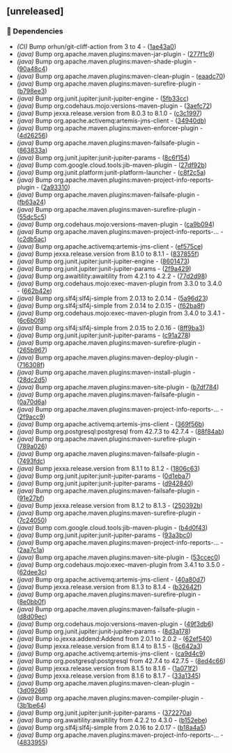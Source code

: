 ## [unreleased]

### 🤖 Dependencies

- *(CI)* Bump orhun/git-cliff-action from 3 to 4 - ([1ae43a0](https://github.com/ni920/JexxaKubernetes/commit/1ae43a0c2282ebc989c9127698c48dfe566d188f))
- *(java)* Bump org.apache.maven.plugins:maven-jar-plugin - ([277f1c9](https://github.com/ni920/JexxaKubernetes/commit/277f1c9389794d6bb7933d7dbdd0b52349465c49))
- *(java)* Bump org.apache.maven.plugins:maven-shade-plugin - ([90a48c4](https://github.com/ni920/JexxaKubernetes/commit/90a48c4d9b80219f9b7a7b273dba417a1a1c544b))
- *(java)* Bump org.apache.maven.plugins:maven-clean-plugin - ([eaadc70](https://github.com/ni920/JexxaKubernetes/commit/eaadc706d8f39c8d26a07b0c2336f20708d263f6))
- *(java)* Bump org.apache.maven.plugins:maven-surefire-plugin - ([b798ee3](https://github.com/ni920/JexxaKubernetes/commit/b798ee35eeb568606aeeef286db32a5ad1fea594))
- *(java)* Bump org.junit.jupiter:junit-jupiter-engine - ([5fb33cc](https://github.com/ni920/JexxaKubernetes/commit/5fb33ccaf1fedfa698b349b3a5693362cb852f2b))
- *(java)* Bump org.codehaus.mojo:versions-maven-plugin - ([3aefc72](https://github.com/ni920/JexxaKubernetes/commit/3aefc72d241651453f1ef3d2d900409ebb2b9e5b))
- *(java)* Bump jexxa.release.version from 8.0.3 to 8.1.0 - ([c3c1997](https://github.com/ni920/JexxaKubernetes/commit/c3c199716f8183607c9c02e94337d5cda0767e4c))
- *(java)* Bump org.apache.activemq:artemis-jms-client - ([34940db](https://github.com/ni920/JexxaKubernetes/commit/34940db841d9280221221a18a41fb0e1504ed591))
- *(java)* Bump org.apache.maven.plugins:maven-enforcer-plugin - ([4d26256](https://github.com/ni920/JexxaKubernetes/commit/4d26256f530b95f3d00ebeaa8551c7f0e94fd6c5))
- *(java)* Bump org.apache.maven.plugins:maven-failsafe-plugin - ([863833a](https://github.com/ni920/JexxaKubernetes/commit/863833a52127d501fc25d5ac21f82436980167f5))
- *(java)* Bump org.junit.jupiter:junit-jupiter-params - ([8c6f154](https://github.com/ni920/JexxaKubernetes/commit/8c6f154cdccaddf18d86afd6620a0917aeee4cfd))
- *(java)* Bump com.google.cloud.tools:jib-maven-plugin - ([27df92b](https://github.com/ni920/JexxaKubernetes/commit/27df92bae2eb213f5ed15c1e25a68541894788b5))
- *(java)* Bump org.junit.platform:junit-platform-launcher - ([c8f2c5a](https://github.com/ni920/JexxaKubernetes/commit/c8f2c5a4fd1801d3f67f18ab00ee6592ff7cef1f))
- *(java)* Bump org.apache.maven.plugins:maven-project-info-reports-plugin - ([2a93310](https://github.com/ni920/JexxaKubernetes/commit/2a933106f48bd435aae6eff4a04593fa60caa5ed))
- *(java)* Bump org.apache.maven.plugins:maven-failsafe-plugin - ([fb63a24](https://github.com/ni920/JexxaKubernetes/commit/fb63a24d2ac87682a5e876d9b9a1e91c1f5cd59e))
- *(java)* Bump org.apache.maven.plugins:maven-surefire-plugin - ([55dc5c5](https://github.com/ni920/JexxaKubernetes/commit/55dc5c5a84b166ec6077d478ffea1c2eb2f070c0))
- *(java)* Bump org.codehaus.mojo:versions-maven-plugin - ([ca9b094](https://github.com/ni920/JexxaKubernetes/commit/ca9b09414c96f2fa25c1a4991a4b0badd88ec074))
- *(java)* Bump org.apache.maven.plugins:maven-project-info-reports-… - ([c2db5ac](https://github.com/ni920/JexxaKubernetes/commit/c2db5acf2e6b177d8b5716cf6508a06cb25927ac))
- *(java)* Bump org.apache.activemq:artemis-jms-client - ([ef575ce](https://github.com/ni920/JexxaKubernetes/commit/ef575cecd40b8b6f438044c8a8055f9f10fbf748))
- *(java)* Bump jexxa.release.version from 8.1.0 to 8.1.1 - ([837855f](https://github.com/ni920/JexxaKubernetes/commit/837855f7608ee6e9bc17869af7bf2f8ce4c44a6a))
- *(java)* Bump org.junit.jupiter:junit-jupiter-engine - ([8601473](https://github.com/ni920/JexxaKubernetes/commit/860147326e3d30cb09f03212f4caccc9d3bc305d))
- *(java)* Bump org.junit.jupiter:junit-jupiter-params - ([2f9a429](https://github.com/ni920/JexxaKubernetes/commit/2f9a42908a05274923df9bddd9efab18e5b73781))
- *(java)* Bump org.awaitility:awaitility from 4.2.1 to 4.2.2 - ([77d2d98](https://github.com/ni920/JexxaKubernetes/commit/77d2d9874507adbdd4b7b7d12ba3c0ee9614b2ed))
- *(java)* Bump org.codehaus.mojo:exec-maven-plugin from 3.3.0 to 3.4.0 - ([662b42e](https://github.com/ni920/JexxaKubernetes/commit/662b42e8b2c52b712ccb6f422ffc82e57ed8eb4f))
- *(java)* Bump org.slf4j:slf4j-simple from 2.0.13 to 2.0.14 - ([5a96d23](https://github.com/ni920/JexxaKubernetes/commit/5a96d23a8aa3553aff5d975cc00a91ed8ad03cc3))
- *(java)* Bump org.slf4j:slf4j-simple from 2.0.14 to 2.0.15 - ([f62ba8f](https://github.com/ni920/JexxaKubernetes/commit/f62ba8f4918a6179b5dbaea0b9f533577d733084))
- *(java)* Bump org.codehaus.mojo:exec-maven-plugin from 3.4.0 to 3.4.1 - ([6c6b0f8](https://github.com/ni920/JexxaKubernetes/commit/6c6b0f8817b7842f9f27d32f67c595728a1ce03e))
- *(java)* Bump org.slf4j:slf4j-simple from 2.0.15 to 2.0.16 - ([8ff9ba3](https://github.com/ni920/JexxaKubernetes/commit/8ff9ba39ccdd05514b64f342c0b3fca08ec7efaf))
- *(java)* Bump org.junit.jupiter:junit-jupiter-params - ([c91a278](https://github.com/ni920/JexxaKubernetes/commit/c91a2785b1a95a70d6f9e630b5b39c09c6527a21))
- *(java)* Bump org.apache.maven.plugins:maven-surefire-plugin - ([265b967](https://github.com/ni920/JexxaKubernetes/commit/265b967921de6b57b08ba4698ac22411b74d2a1f))
- *(java)* Bump org.apache.maven.plugins:maven-deploy-plugin - ([716308f](https://github.com/ni920/JexxaKubernetes/commit/716308f14582acc01bfef20ff3e2e9f206cebe27))
- *(java)* Bump org.apache.maven.plugins:maven-install-plugin - ([28dc2d5](https://github.com/ni920/JexxaKubernetes/commit/28dc2d541b3b40edd352bd1e7ec563a3ab4d5e03))
- *(java)* Bump org.apache.maven.plugins:maven-site-plugin - ([b7df784](https://github.com/ni920/JexxaKubernetes/commit/b7df78469139d754561a9df38eeb552cfb050199))
- *(java)* Bump org.apache.maven.plugins:maven-failsafe-plugin - ([0a70d6a](https://github.com/ni920/JexxaKubernetes/commit/0a70d6aaf77602d8fadf3fc121f597dd528014d2))
- *(java)* Bump org.apache.maven.plugins:maven-project-info-reports-… - ([2f9acc9](https://github.com/ni920/JexxaKubernetes/commit/2f9acc911ab0ac095b50789facd4a096a49b8284))
- *(java)* Bump org.apache.activemq:artemis-jms-client - ([369f56b](https://github.com/ni920/JexxaKubernetes/commit/369f56be23a4514cf5e6336008e0d4c1f73b9734))
- *(java)* Bump org.postgresql:postgresql from 42.7.3 to 42.7.4 - ([88f84ab](https://github.com/ni920/JexxaKubernetes/commit/88f84ababcb2fe51bfd8f05718de58b90da22d2e))
- *(java)* Bump org.apache.maven.plugins:maven-surefire-plugin - ([789a026](https://github.com/ni920/JexxaKubernetes/commit/789a02660c354589f0a38c28104a5856560b5d71))
- *(java)* Bump org.apache.maven.plugins:maven-failsafe-plugin - ([7493fdc](https://github.com/ni920/JexxaKubernetes/commit/7493fdc5e8fbad9aef5d8e404d3d413a6c840386))
- *(java)* Bump jexxa.release.version from 8.1.1 to 8.1.2 - ([1806c63](https://github.com/ni920/JexxaKubernetes/commit/1806c63943bdee2365111fb168233ee536483f3c))
- *(java)* Bump org.junit.jupiter:junit-jupiter-params - ([0d1eba7](https://github.com/ni920/JexxaKubernetes/commit/0d1eba766d9aad84277a2f84b81ddd7478815026))
- *(java)* Bump org.junit.jupiter:junit-jupiter-params - ([d942840](https://github.com/ni920/JexxaKubernetes/commit/d9428409c2f8e5cbb316d3b866055fd48aa16802))
- *(java)* Bump org.apache.maven.plugins:maven-failsafe-plugin - ([91e27bf](https://github.com/ni920/JexxaKubernetes/commit/91e27bf421235fb9efec7202694ccef7fe63977a))
- *(java)* Bump jexxa.release.version from 8.1.2 to 8.1.3 - ([250392b](https://github.com/ni920/JexxaKubernetes/commit/250392b9651bf134dc88d08398c91c58cdbc7192))
- *(java)* Bump org.apache.maven.plugins:maven-surefire-plugin - ([7c24050](https://github.com/ni920/JexxaKubernetes/commit/7c24050a759437c5029776fffabe4eaf43c9cd04))
- *(java)* Bump com.google.cloud.tools:jib-maven-plugin - ([b4d0f43](https://github.com/ni920/JexxaKubernetes/commit/b4d0f434574501655d02e2a59df8c5529b3fd678))
- *(java)* Bump org.junit.jupiter:junit-jupiter-params - ([93a3bc0](https://github.com/ni920/JexxaKubernetes/commit/93a3bc0f8bf9c56fe87e83249115e56cf2d77bcc))
- *(java)* Bump org.apache.maven.plugins:maven-project-info-reports-… - ([2aa7c1a](https://github.com/ni920/JexxaKubernetes/commit/2aa7c1a3a3dc5bd4db17ce294417f0030d2eb17d))
- *(java)* Bump org.apache.maven.plugins:maven-site-plugin - ([53ccec0](https://github.com/ni920/JexxaKubernetes/commit/53ccec090c77919c63efa92e5ebfc1a1949e57cc))
- *(java)* Bump org.codehaus.mojo:exec-maven-plugin from 3.4.1 to 3.5.0 - ([62dee3c](https://github.com/ni920/JexxaKubernetes/commit/62dee3cae6099aca9068648f2e0e2602f670e672))
- *(java)* Bump org.apache.activemq:artemis-jms-client - ([40a80d7](https://github.com/ni920/JexxaKubernetes/commit/40a80d7b67a8106e3b8b6baeb09ac8cd3a11164c))
- *(java)* Bump jexxa.release.version from 8.1.3 to 8.1.4 - ([b32642f](https://github.com/ni920/JexxaKubernetes/commit/b32642f0762d2c770f5d031db43d0e0e67f47761))
- *(java)* Bump org.apache.maven.plugins:maven-surefire-plugin - ([8e0bb0f](https://github.com/ni920/JexxaKubernetes/commit/8e0bb0f5ea9c52b9ad0276b6801873d7b80aabe3))
- *(java)* Bump org.apache.maven.plugins:maven-failsafe-plugin - ([d8d09ec](https://github.com/ni920/JexxaKubernetes/commit/d8d09eca99c5b07f631d3ee7a4da7de1ab4fc582))
- *(java)* Bump org.codehaus.mojo:versions-maven-plugin - ([49f3db6](https://github.com/ni920/JexxaKubernetes/commit/49f3db65e8221dbf44159fddd362ae6bfb000e5a))
- *(java)* Bump org.junit.jupiter:junit-jupiter-params - ([8d3a178](https://github.com/ni920/JexxaKubernetes/commit/8d3a17809b61c795d69835f36b839c653fd241fc))
- *(java)* Bump io.jexxa.addend:Addend from 2.0.1 to 2.0.2 - ([62ef540](https://github.com/ni920/JexxaKubernetes/commit/62ef540a2717d56652c7e8ca73ec38937ddeb47b))
- *(java)* Bump jexxa.release.version from 8.1.4 to 8.1.5 - ([8c642a3](https://github.com/ni920/JexxaKubernetes/commit/8c642a3675bc05d2573a702cfeed17456062f594))
- *(java)* Bump org.apache.activemq:artemis-jms-client - ([ca9d4c9](https://github.com/ni920/JexxaKubernetes/commit/ca9d4c9b86999af24715be27c88528b2c510a0a6))
- *(java)* Bump org.postgresql:postgresql from 42.7.4 to 42.7.5 - ([8ed4c66](https://github.com/ni920/JexxaKubernetes/commit/8ed4c66fcc1f88238d0997a0613c32cf2ca2a355))
- *(java)* Bump jexxa.release.version from 8.1.5 to 8.1.6 - ([1a071f2](https://github.com/ni920/JexxaKubernetes/commit/1a071f2dce05e72debbfea24a6c48ac5728bf0e2))
- *(java)* Bump jexxa.release.version from 8.1.6 to 8.1.7 - ([33a1345](https://github.com/ni920/JexxaKubernetes/commit/33a1345f87d2dbda488ad625c7950d9a2fd7d189))
- *(java)* Bump org.apache.maven.plugins:maven-clean-plugin - ([3d09266](https://github.com/ni920/JexxaKubernetes/commit/3d092668e1a1ce9399e0cc28a800dc68798b4f81))
- *(java)* Bump org.apache.maven.plugins:maven-compiler-plugin - ([3b1be64](https://github.com/ni920/JexxaKubernetes/commit/3b1be64c56917701e7a45767940d532993a71ef6))
- *(java)* Bump org.junit.jupiter:junit-jupiter-params - ([372270a](https://github.com/ni920/JexxaKubernetes/commit/372270a11ebcb82a2b6f1982213758f9f95e0f9f))
- *(java)* Bump org.awaitility:awaitility from 4.2.2 to 4.3.0 - ([b152ebe](https://github.com/ni920/JexxaKubernetes/commit/b152ebe9b3becaf0ce4cf93c68e43f5022e32a8b))
- *(java)* Bump org.slf4j:slf4j-simple from 2.0.16 to 2.0.17 - ([b18a4a5](https://github.com/ni920/JexxaKubernetes/commit/b18a4a531e606da1263c7b3c390b0d8c0919b4ad))
- *(java)* Bump org.apache.maven.plugins:maven-project-info-reports-… - ([4833955](https://github.com/ni920/JexxaKubernetes/commit/4833955a3be32f3502a1a20fc4ea90dc65815141))

<!-- generated by git-cliff -->
